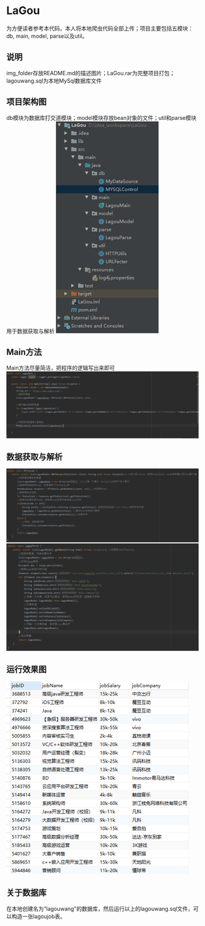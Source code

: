 # LaGou
为方便读者参考本代码，本人将本地爬虫代码全部上传；项目主要包括五模块：db, main, model, parse以及util。

## 说明
img_folder存放README.md的描述图片；LaGou.rar为完整项目打包；lagouwang.sql为本地MySql数据库文件
## 项目架构图
db模块为数据库打交道模块；model模块存放bean对象的文件；util和parse模块用于数据获取与解析
![Image test](https://raw.githubusercontent.com/shaoyucao/LaGou/master/img_folder/%E9%A1%B9%E7%9B%AE%E6%9E%B6%E6%9E%84%E5%9B%BE.png)
## Main方法
Main方法尽量简洁，把程序的逻辑写出来即可
![Image test](https://raw.githubusercontent.com/shaoyucao/LaGou/master/img_folder/Main%E6%96%B9%E6%B3%95%E4%BB%A3%E7%A0%81.png)
## 数据获取与解析
![Image test](https://raw.githubusercontent.com/shaoyucao/LaGou/master/img_folder/URLFecter.png)
![Image test](https://raw.githubusercontent.com/shaoyucao/LaGou/master/img_folder/LagouParse.png)
## 运行效果图
![Image test](https://raw.githubusercontent.com/shaoyucao/LaGou/master/img_folder/%E6%95%B0%E6%8D%AE%E5%BA%93%E5%9B%BE.png)
## 关于数据库
在本地创建名为"lagouwang"的数据库，然后运行以上的lagouwang.sql文件，可以构造一张lagoujob表。